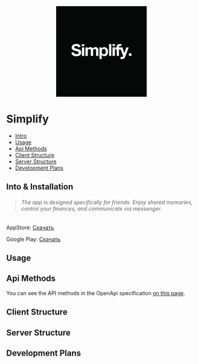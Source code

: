 <div align="center">
  <img src=./docs/logo.jpeg >
</div>

# Simplify

- [Intro](#intro)
- [Usage](#usage)
- [Api Methods](#Api-Methods)
- [Client Structure](#Client-Structure)
- [Server Structure](#Server-Structure)
- [Development Plans](#Development-Plans)

## Into & Installation
> ###### The app is designed specifically for friends. Enjoy shared memories, control your finances, and communicate via messenger.

AppStore: [Скачать](https://www.google.com)

Google Play: [Скачать](https://www.google.com)
## Usage

## Api Methods
You can see the API methods in the OpenApi specification [on this page](https://oleg-pashchenko.github.io/Simplify/).

## Client Structure

## Server Structure

## Development Plans
